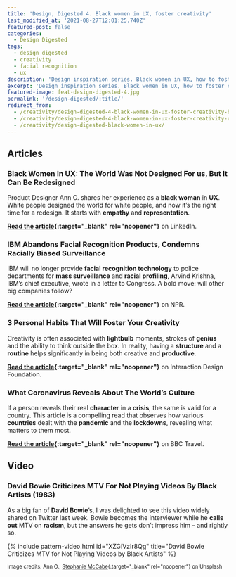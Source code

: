 ```yaml
---
title: 'Design, Digested 4. Black women in UX, foster creativity'
last_modified_at: '2021-08-27T12:01:25.740Z'
featured-post: false
categories:
  - Design Digested
tags:
  - design digested
  - creativity
  - facial recognition
  - ux
description: 'Design inspiration series. Black women in UX, how to foster creativity, and the time David Bowie scolded MTV.'
excerpt: 'Design inspiration series. Black women in UX, how to foster creativity, and the time David Bowie scolded MTV.'
featured-image: feat-design-digested-4.jpg
permalink: '/design-digested/:title/'
redirect_from:
  - /creativity/design-digested-4-black-women-in-ux-foster-creativity-bowie-scolded-mtv/
  - /creativity/design-digested-4-black-women-in-ux-foster-creativity-unimpressed-bowie/
  - /creativity/design-digested-black-women-in-ux/
---
```

## Articles

### Black Women In UX: The World Was Not Designed For us, But It Can Be Redesigned

Product Designer Ann O. shares her experience as a **black woman** in **UX**. White people designed the world for white people, and now it’s the right time for a redesign. It starts with **empathy** and **representation**.

**[Read the article](https://www.linkedin.com/pulse/black-women-ux-world-designed-us-can-redesigned-ann-oduwaiye/){:target="_blank" rel="noopener"}** on LinkedIn.

### IBM Abandons Facial Recognition Products, Condemns Racially Biased Surveillance

IBM will no longer provide **facial recognition technology** to police departments for **mass surveillance** and **racial profiling**, Arvind Krishna, IBM’s chief executive, wrote in a letter to Congress. A bold move: will other big companies follow?

**[Read the article](https://www.npr.org/2020/06/09/873298837/ibm-abandons-facial-recognition-products-condemns-racially-biased-surveillance?t=1592513695449){:target="_blank" rel="noopener"}** on NPR.

### 3 Personal Habits That Will Foster Your Creativity

Creativity is often associated with **lightbulb** moments, strokes of **genius** and the ability to think outside the box. In reality, having a **structure** and a **routine** helps significantly in being both creative and **productive**.

**[Read the article](https://www.interaction-design.org/literature/article/3-personal-habits-that-will-foster-your-creativity){:target="_blank" rel="noopener"}** on Interaction Design Foundation.

### What Coronavirus Reveals About The World’s Culture

If a person reveals their real **character** in a **crisis**, the same is valid for a country. This article is a compelling read that observes how various **countries** dealt with the **pandemic** and the **lockdowns**, revealing what matters to them most.

**[Read the article](http://www.bbc.com/travel/story/20200327-what-coronavirus-reveals-about-the-worlds-culture){:target="_blank" rel="noopener"}** on BBC Travel.

## Video

### David Bowie Criticizes MTV For Not Playing Videos By Black Artists (1983)

As a big fan of **David Bowie**’s, I was delighted to see this video widely shared on Twitter last week. Bowie becomes the interviewer while he **calls out** MTV on **racism**, but the answers he gets don’t impress him – and rightly so.

{% include pattern-video.html id="XZGiVzIr8Qg" title="David Bowie Criticizes MTV for Not Playing Videos by Black Artists" %}

<small>Image credits: Ann O., [Stephanie McCabe](https://unsplash.com/photos/suZyHko1JEs){:target="_blank" rel="noopener"} on Unsplash</small>
